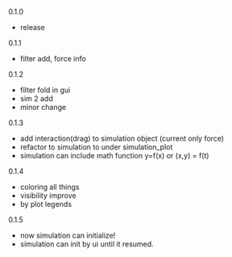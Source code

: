 0.1.0 
- release

0.1.1
- filter add, force info

0.1.2
- filter fold in gui
- sim 2 add
- minor change

0.1.3
- add interaction(drag) to simulation object (current only force)
- refactor to simulation to under simulation_plot
- simulation can include math function y=f(x) or (x,y) = f(t)

0.1.4
- coloring all things
- visibility improve
- by plot legends

0.1.5
- now simulation can initialize!
- simulation can init by ui until it resumed.